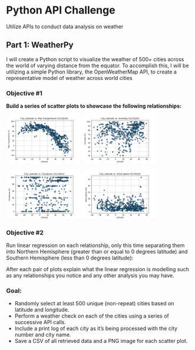 # Python API Challenge
Utilize APIs to conduct data analysis on weather

## Part 1: WeatherPy
I will create a Python script to visualize the weather of 500+ cities across the world of varying distance from the equator. To accomplish this, I will be utilizing a simple Python library, the OpenWeatherMap API, to create a representative model of weather across world cities

### Objective #1
<b> Build a series of scatter plots to showcase the following relationships: </b> <br />

<img src = "results/latitude_temp.png" width = "40%">       <img src = "results/latitude_humidity.png" width = "40%"> <br />

<img src = "results/latitude_cloudiness.png" width = "40%"> <img src = "results/latitude_wind.png" width = "40%">

### Objective #2
Run linear regression on each relationship, only this time separating them into Northern Hemisphere (greater than or equal to 0 degrees latitude) and Southern Hemisphere (less than 0 degrees latitude):

After each pair of plots explain what the linear regression is modelling such as any relationships you notice and any other analysis you may have.

### Goal:
- Randomly select at least 500 unique (non-repeat) cities based on latitude and longitude.
- Perform a weather check on each of the cities using a series of successive API calls.
- Include a print log of each city as it’s being processed with the city number and city name.
- Save a CSV of all retrieved data and a PNG image for each scatter plot.


